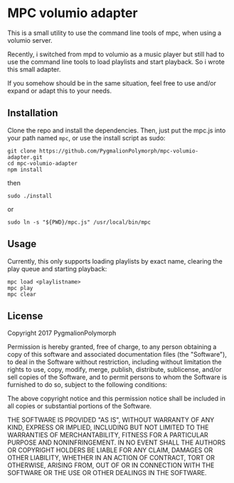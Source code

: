 # MPC volumio adapter
This is a small utility to use the command line tools of mpc, when using a volumio server.

Recently, i switched from mpd to volumio as a music player but still had to use the command line tools to load playlists and start playback.
So i wrote this small adapter.

If you somehow should be in the same situation, feel free to use and/or expand or adapt this to your needs.

## Installation
Clone the repo and install the dependencies.
Then, just put the mpc.js into your path named `mpc`, or use the install script as sudo:
```
git clone https://github.com/PygmalionPolymorph/mpc-volumio-adapter.git
cd mpc-volumio-adapter
npm install
```
then
```
sudo ./install
```
or
```
sudo ln -s "${PWD}/mpc.js" /usr/local/bin/mpc
```

## Usage
Currently, this only supports loading playlists by exact name, clearing the play queue and starting playback:
```
mpc load <playlistname>
mpc play
mpc clear
```

## License
Copyright 2017 PygmalionPolymorph

Permission is hereby granted, free of charge, to any person obtaining a copy of this software and associated documentation files (the "Software"), to deal in the Software without restriction, including without limitation the rights to use, copy, modify, merge, publish, distribute, sublicense, and/or sell copies of the Software, and to permit persons to whom the Software is furnished to do so, subject to the following conditions:

The above copyright notice and this permission notice shall be included in all copies or substantial portions of the Software.

THE SOFTWARE IS PROVIDED "AS IS", WITHOUT WARRANTY OF ANY KIND, EXPRESS OR IMPLIED, INCLUDING BUT NOT LIMITED TO THE WARRANTIES OF MERCHANTABILITY, FITNESS FOR A PARTICULAR PURPOSE AND NONINFRINGEMENT. IN NO EVENT SHALL THE AUTHORS OR COPYRIGHT HOLDERS BE LIABLE FOR ANY CLAIM, DAMAGES OR OTHER LIABILITY, WHETHER IN AN ACTION OF CONTRACT, TORT OR OTHERWISE, ARISING FROM, OUT OF OR IN CONNECTION WITH THE SOFTWARE OR THE USE OR OTHER DEALINGS IN THE SOFTWARE.
